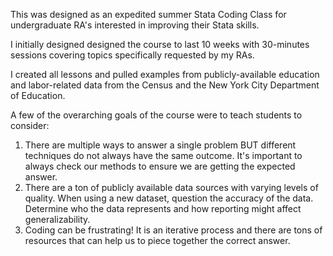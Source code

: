 This was designed as an expedited summer Stata Coding Class for undergraduate RA's interested in improving their Stata skills. 

I initially designed designed the course to last 10 weeks with 30-minutes sessions covering topics specifically requested by my RAs.  

I created all lessons and pulled examples from publicly-available education and labor-related data from the Census and the New York City Department of Education.   

A few of the overarching goals of the course were to teach students to consider: 
1. There are multiple ways to answer a single problem BUT different techniques do not always have the same outcome. It's important to always check our methods to ensure we are getting the expected answer. 
2. There are a ton of publicly available data sources with varying levels of quality. When using a new dataset, question the accuracy of the data. Determine who the data represents and how reporting might affect generalizability.
3. Coding can be frustrating! It is an iterative process and there are tons of resources that can help us to piece together the correct answer. 
